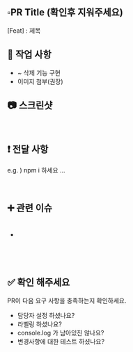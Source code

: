 ## ▫️PR Title (확인후 지워주세요)

[Feat] : 제목
<br>

## 🔎 작업 사항

- ~ 삭제 기능 구현
- 이미지 첨부(권장)

## 📷 스크린샷

<br>

## ❗️ 전달 사항
e.g. ) npm i 하세요 ...

<br>

## ➕ 관련 이슈
- #

<br>

## ✅ 확인 해주세요

PR이 다음 요구 사항을 충족하는지 확인하세요.

- 담당자 설정 하셨나요?
- 라벨링 하셨나요?
- console.log 가 남아있진 않나요?
- 변경사항에 대한 테스트 하셨나요?